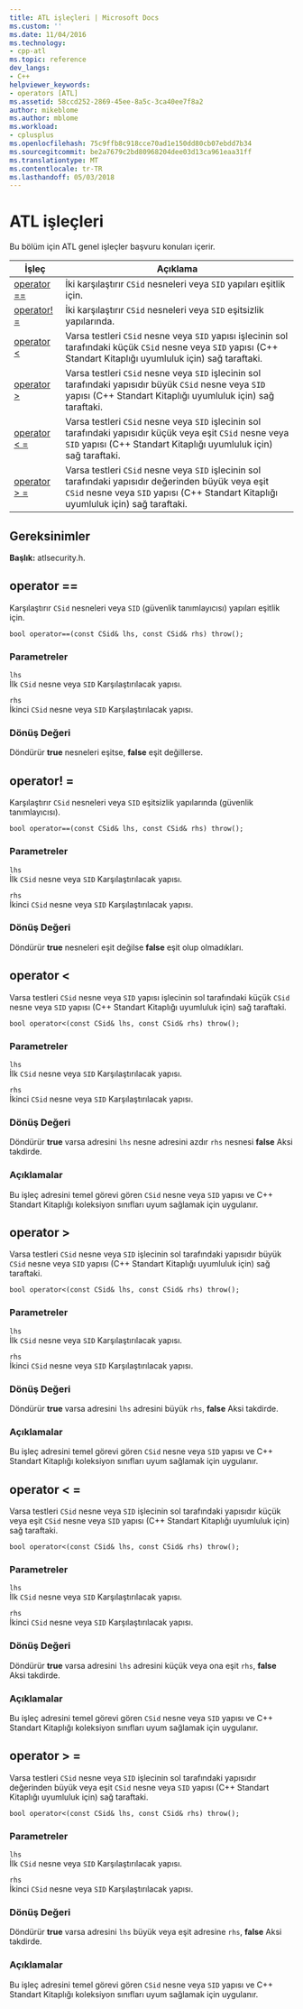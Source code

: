 ```yaml
---
title: ATL işleçleri | Microsoft Docs
ms.custom: ''
ms.date: 11/04/2016
ms.technology:
- cpp-atl
ms.topic: reference
dev_langs:
- C++
helpviewer_keywords:
- operators [ATL]
ms.assetid: 58ccd252-2869-45ee-8a5c-3ca40ee7f8a2
author: mikeblome
ms.author: mblome
ms.workload:
- cplusplus
ms.openlocfilehash: 75c9ffb8c918cce70ad1e150dd80cb07ebdd7b34
ms.sourcegitcommit: be2a7679c2bd80968204dee03d13ca961eaa31ff
ms.translationtype: MT
ms.contentlocale: tr-TR
ms.lasthandoff: 05/03/2018
---
```

# <a name="atl-operators"></a>ATL işleçleri
Bu bölüm için ATL genel işleçler başvuru konuları içerir.  
  
|İşleç|Açıklama|  
|--------------|-----------------|  
|[operator ==](#operator_eq_eq)|İki karşılaştırır `CSid` nesneleri veya `SID` yapıları eşitlik için.|  
|[operator! =](#operator_neq)|İki karşılaştırır `CSid` nesneleri veya `SID` eşitsizlik yapılarında.|  
|[operator <](#operator_lt)|Varsa testleri `CSid` nesne veya `SID` yapısı işlecinin sol tarafındaki küçük `CSid` nesne veya `SID` yapısı (C++ Standart Kitaplığı uyumluluk için) sağ taraftaki.|  
|[operator >](#operator_gt)|Varsa testleri `CSid` nesne veya `SID` işlecinin sol tarafındaki yapısıdır büyük `CSid` nesne veya `SID` yapısı (C++ Standart Kitaplığı uyumluluk için) sağ taraftaki.|  
|[operator < =](#operator_lt__eq)|Varsa testleri `CSid` nesne veya `SID` işlecinin sol tarafındaki yapısıdır küçük veya eşit `CSid` nesne veya `SID` yapısı (C++ Standart Kitaplığı uyumluluk için) sağ taraftaki.|  
|[operator > =](#operator_gt__eq)|Varsa testleri `CSid` nesne veya `SID` işlecinin sol tarafındaki yapısıdır değerinden büyük veya eşit `CSid` nesne veya `SID` yapısı (C++ Standart Kitaplığı uyumluluk için) sağ taraftaki.|  
  
## <a name="requirements"></a>Gereksinimler  
 **Başlık:** atlsecurity.h.  
  
##  <a name="operator_eq_eq"></a>  operator ==  
 Karşılaştırır `CSid` nesneleri veya `SID` (güvenlik tanımlayıcısı) yapıları eşitlik için.  
  
```   
bool operator==(const CSid& lhs, const CSid& rhs) throw(); 
```  
  
### <a name="parameters"></a>Parametreler  
 `lhs`  
 İlk `CSid` nesne veya `SID` Karşılaştırılacak yapısı.  
  
 `rhs`  
 İkinci `CSid` nesne veya `SID` Karşılaştırılacak yapısı.  
  
### <a name="return-value"></a>Dönüş Değeri  
 Döndürür **true** nesneleri eşitse, **false** eşit değillerse.  
  
##  <a name="operator_neq"></a>  operator! =  
 Karşılaştırır `CSid` nesneleri veya `SID` eşitsizlik yapılarında (güvenlik tanımlayıcısı).  
  
```   
bool operator==(const CSid& lhs, const CSid& rhs) throw(); 
```  
  
### <a name="parameters"></a>Parametreler  
 `lhs`  
 İlk `CSid` nesne veya `SID` Karşılaştırılacak yapısı.  
  
 `rhs`  
 İkinci `CSid` nesne veya `SID` Karşılaştırılacak yapısı.  
  
### <a name="return-value"></a>Dönüş Değeri  
 Döndürür **true** nesneleri eşit değilse **false** eşit olup olmadıkları.  
  
##  <a name="operator_lt"></a>  operator <  
 Varsa testleri `CSid` nesne veya `SID` yapısı işlecinin sol tarafındaki küçük `CSid` nesne veya `SID` yapısı (C++ Standart Kitaplığı uyumluluk için) sağ taraftaki.  
  
```   
bool operator<(const CSid& lhs, const CSid& rhs) throw(); 
```  
  
### <a name="parameters"></a>Parametreler  
 `lhs`  
 İlk `CSid` nesne veya `SID` Karşılaştırılacak yapısı.  
  
 `rhs`  
 İkinci `CSid` nesne veya `SID` Karşılaştırılacak yapısı.  
  
### <a name="return-value"></a>Dönüş Değeri  
 Döndürür **true** varsa adresini `lhs` nesne adresini azdır `rhs` nesnesi **false** Aksi takdirde.  
  
### <a name="remarks"></a>Açıklamalar  
 Bu işleç adresini temel görevi gören `CSid` nesne veya `SID` yapısı ve C++ Standart Kitaplığı koleksiyon sınıfları uyum sağlamak için uygulanır.  
  
##  <a name="operator_gt"></a>  operator >  
 Varsa testleri `CSid` nesne veya `SID` işlecinin sol tarafındaki yapısıdır büyük `CSid` nesne veya `SID` yapısı (C++ Standart Kitaplığı uyumluluk için) sağ taraftaki.  
  
```   
bool operator<(const CSid& lhs, const CSid& rhs) throw(); 
```  
  
### <a name="parameters"></a>Parametreler  
 `lhs`  
 İlk `CSid` nesne veya `SID` Karşılaştırılacak yapısı.  
  
 `rhs`  
 İkinci `CSid` nesne veya `SID` Karşılaştırılacak yapısı.  
  
### <a name="return-value"></a>Dönüş Değeri  
 Döndürür **true** varsa adresini `lhs` adresini büyük `rhs`, **false** Aksi takdirde.  
  
### <a name="remarks"></a>Açıklamalar  
 Bu işleç adresini temel görevi gören `CSid` nesne veya `SID` yapısı ve C++ Standart Kitaplığı koleksiyon sınıfları uyum sağlamak için uygulanır.  
  
##  <a name="operator_lt__eq"></a>  operator < =  
 Varsa testleri `CSid` nesne veya `SID` işlecinin sol tarafındaki yapısıdır küçük veya eşit `CSid` nesne veya `SID` yapısı (C++ Standart Kitaplığı uyumluluk için) sağ taraftaki.  
  
```   
bool operator<(const CSid& lhs, const CSid& rhs) throw(); 
```  
  
### <a name="parameters"></a>Parametreler  
 `lhs`  
 İlk `CSid` nesne veya `SID` Karşılaştırılacak yapısı.  
  
 `rhs`  
 İkinci `CSid` nesne veya `SID` Karşılaştırılacak yapısı.  
  
### <a name="return-value"></a>Dönüş Değeri  
 Döndürür **true** varsa adresini `lhs` adresini küçük veya ona eşit `rhs`, **false** Aksi takdirde.  
  
### <a name="remarks"></a>Açıklamalar  
 Bu işleç adresini temel görevi gören `CSid` nesne veya `SID` yapısı ve C++ Standart Kitaplığı koleksiyon sınıfları uyum sağlamak için uygulanır.  
  
##  <a name="operator_gt__eq"></a>  operator > =  
 Varsa testleri `CSid` nesne veya `SID` işlecinin sol tarafındaki yapısıdır değerinden büyük veya eşit `CSid` nesne veya `SID` yapısı (C++ Standart Kitaplığı uyumluluk için) sağ taraftaki.  
  
```   
bool operator<(const CSid& lhs, const CSid& rhs) throw(); 
```  
  
### <a name="parameters"></a>Parametreler  
 `lhs`  
 İlk `CSid` nesne veya `SID` Karşılaştırılacak yapısı.  
  
 `rhs`  
 İkinci `CSid` nesne veya `SID` Karşılaştırılacak yapısı.  
  
### <a name="return-value"></a>Dönüş Değeri  
 Döndürür **true** varsa adresini `lhs` büyük veya eşit adresine `rhs`, **false** Aksi takdirde.  
  
### <a name="remarks"></a>Açıklamalar  
 Bu işleç adresini temel görevi gören `CSid` nesne veya `SID` yapısı ve C++ Standart Kitaplığı koleksiyon sınıfları uyum sağlamak için uygulanır.



